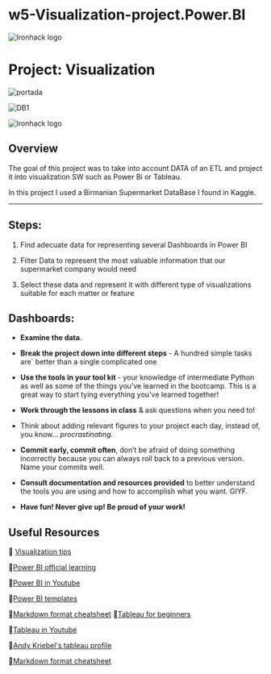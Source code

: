 # w5-Visualization-project.Power.BI
![Ironhack logo](https://i.imgur.com/1QgrNNw.png) 
# Project: Visualization

![portada](https://boostlabs.com/wp-content/uploads/2019/09/10-types-of-data-visualization-1.jpg)

![DB1](https://user-images.githubusercontent.com/114177420/203502009-3f5080da-0273-4be9-9d76-a27f589b2535.JPG)

![Ironhack logo](https://i.imgur.com/1QgrNNw.png) 


## Overview

The goal of this project was to take into account DATA of an ETL and project it into visualization SW such as Power Bi or Tableau.

In this project I used a Birmanian Supermarket DataBase I found in Kaggle. 

---

## Steps:

1) Find adecuate data for representing several Dashboards in Power BI

2) Filter Data to represent the most valuable information that our supermarket company would need

3) Select these data and represent it with different type of visualizations suitable for each matter or feature

## Dashboards:


* **Examine the data**.

* **Break the project down into different steps** - A hundred simple tasks are` better than a single complicated one

* **Use the tools in your tool kit** - your knowledge of intermediate Python as well as some of the things you've learned in the bootcamp. This is a great way to start tying everything you've learned together!

* **Work through the lessons in class** & ask questions when you need to! 

* Think about adding relevant figures to your project each day, instead of, you know... _procrastinating_.

* **Commit early, commit often**, don’t be afraid of doing something incorrectly because you can always roll back to a previous version. Name your commits well.

* **Consult documentation and resources provided** to better understand the tools you are using and how to accomplish what you want. GIYF.

* **Have fun! Never give up! Be proud of your work!**

## Useful Resources
:rocket: [Visualization tips](https://boostlabs.com/blog/10-types-of-data-visualization-tools/)

:rocket:[Power BI official learning](https://help.tableau.com/current/guides/get-started-tutorial/es-es/get-started-tutorial-home.htm)

:rocket:[Power BI in Youtube](https://www.youtube.com/watch?v=1c01r_pAZdk&list=PL1N57mwBHtN0JFoKSR0n-tBkUJHeMP2cP)

:rocket:[Power BI templates](https://community.powerbi.com/t5/Data-Stories-Gallery/bd-p/DataStoriesGallery)

:rocket:[Markdown format cheatsheet](https://www.markdownguide.org/cheat-sheet)
:rocket:[Tableau for beginners](https://help.tableau.com/current/guides/get-started-tutorial/es-es/get-started-tutorial-home.htm)

:rocket:[Tableau in Youtube](https://www.youtube.com/c/tableausoftware/featured)

:rocket:[Andy Kriebel's tableau profile](https://public.tableau.com/app/profile/andy.kriebel#!/)

:rocket:[Markdown format cheatsheet](https://www.markdownguide.org/cheat-sheet)
